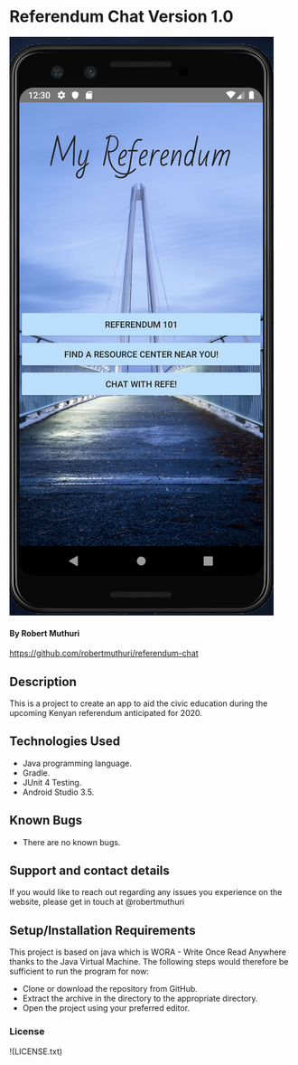 # Referendum Chat Version 1.0
![](app/src/main/res/drawable/refe.png)
#### By **Robert Muthuri**
https://github.com/robertmuthuri/referendum-chat

## Description
This is a project to create an app to aid the civic education during the upcoming Kenyan referendum anticipated for 2020.

## Technologies Used
* Java programming language.
* Gradle.
* JUnit 4 Testing.
* Android Studio 3.5.

## Known Bugs
* There are no known bugs.

## Support and contact details
If you would like to reach out regarding any issues you experience on the website, please get in touch at @robertmuthuri

## Setup/Installation Requirements
This project is based on java which is WORA - Write Once Read Anywhere thanks to the Java Virtual Machine.
The following steps would therefore be sufficient to run the program for now:
* Clone or download the repository from GitHub.
* Extract the archive in the directory to the appropriate directory.
* Open the project using your preferred editor.

### License
!(LICENSE.txt)